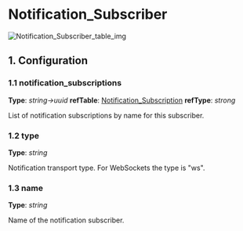 # Notification_Subscriber

![Notification_Subscriber_table_img](http://www.plantuml.com/plantuml/img/0U407lz0StHXSdHrRMmAS65ZQs5dPI0YKczlT21KOM9iPNCY87iAOsnXStCWJczqQMPfOs5qQMzkNrDrOdDZScbYPN8AVGfeQMHb86DfScDiPGfeQMHb86rbRM9bSdCASsjfRd1XSc5j86rlRczZQ79lRMKWT79rPGfiPMTbRcGWScbdQ7GAOszkT6bkTMzp86nfRcKWBI0yOZvpT79lRcSyBs8-879bPcLoPMvZPGfaRtHqPMGWR6bkPI0j83nfFdTbOMiyBsa-879bPcLoPMvZPGfbRcHiPMTbRcGAG6LkP7LjR0e0)

## 1. Configuration

### 1.1 notification_subscriptions

**Type**: _string->uuid_ **refTable**: [Notification_Subscription](notification_subscription.html) **refType**: _strong_



List of notification subscriptions by name for this subscriber.

### 1.2 type

**Type**: _string_

Notification transport type. For WebSockets the type is "ws".

### 1.3 name

**Type**: _string_

Name of the notification subscriber.

